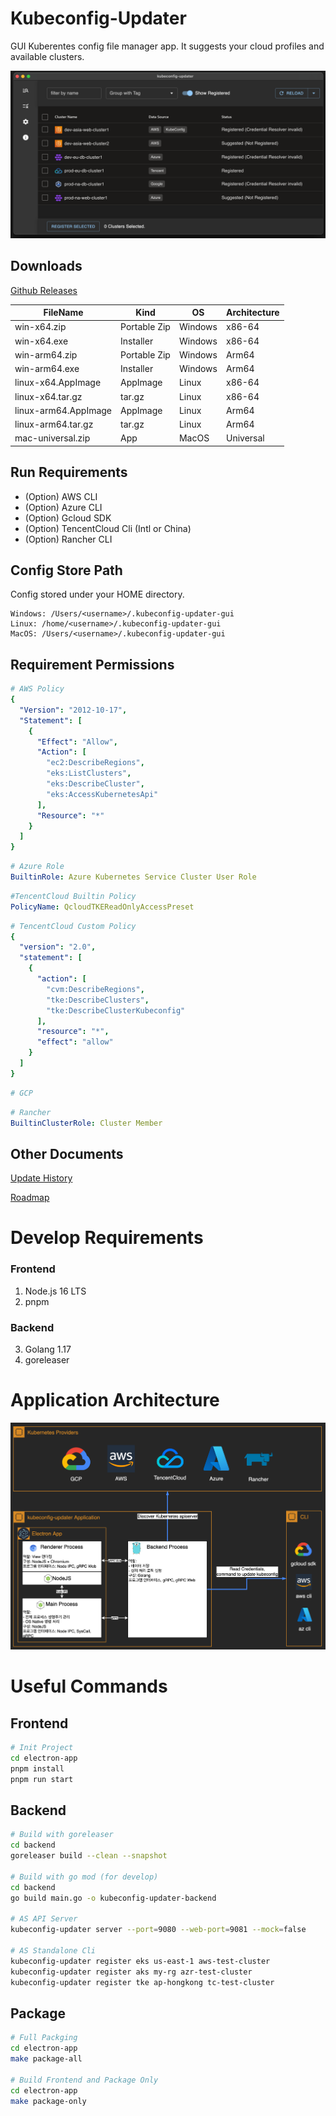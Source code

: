 # Kubeconfig-Updater

GUI Kuberentes config file manager app. It suggests your cloud profiles and available clusters.

![Front Image](./front.png)

## Downloads
[Github Releases](https://github.com/pubg/kubeconfig-updater/releases)

| FileName             | Kind         | OS      | Architecture |
|----------------------|--------------|---------|--------------|
| win-x64.zip          | Portable Zip | Windows | x86-64       |
| win-x64.exe          | Installer    | Windows | x86-64       |
| win-arm64.zip        | Portable Zip | Windows | Arm64        |
| win-arm64.exe        | Installer    | Windows | Arm64        |
| linux-x64.AppImage   | AppImage     | Linux   | x86-64       |
| linux-x64.tar.gz     | tar.gz       | Linux   | x86-64       |
| linux-arm64.AppImage | AppImage     | Linux   | Arm64        |
| linux-arm64.tar.gz   | tar.gz       | Linux   | Arm64        |
| mac-universal.zip    | App          | MacOS   | Universal    |

## Run Requirements
- (Option) AWS CLI
- (Option) Azure CLI
- (Option) Gcloud SDK
- (Option) TencentCloud Cli (Intl or China)
- (Option) Rancher CLI

## Config Store Path
Config stored under your HOME directory.
```
Windows: /Users/<username>/.kubeconfig-updater-gui
Linux: /home/<username>/.kubeconfig-updater-gui
MacOS: /Users/<username>/.kubeconfig-updater-gui
```

## Requirement Permissions
```yaml
# AWS Policy 
{
  "Version": "2012-10-17",
  "Statement": [
    {
      "Effect": "Allow",
      "Action": [
        "ec2:DescribeRegions",
        "eks:ListClusters",
        "eks:DescribeCluster",
        "eks:AccessKubernetesApi"
      ],
      "Resource": "*"
    }
  ]
}
```

```yaml
# Azure Role
BuiltinRole: Azure Kubernetes Service Cluster User Role
```

```yaml
#TencentCloud Builtin Policy
PolicyName: QcloudTKEReadOnlyAccessPreset
```

```yaml
# TencentCloud Custom Policy
{
  "version": "2.0",
  "statement": [
    {
      "action": [
        "cvm:DescribeRegions",
        "tke:DescribeClusters",
        "tke:DescribeClusterKubeconfig"
      ],
      "resource": "*",
      "effect": "allow"
    }
  ]
}
```

```yaml
# GCP
```

```yaml
# Rancher
BuiltinClusterRole: Cluster Member
```

## Other Documents
[Update History](./Update-history.md)

[Roadmap](./Roadmap.md)

# Develop Requirements

### Frontend
1. Node.js 16 LTS
2. pnpm

### Backend
3. Golang 1.17
4. goreleaser

# Application Architecture
![Screenshot](./docs/arch.png)

# Useful Commands

## Frontend

```bash
# Init Project
cd electron-app
pnpm install
pnpm run start
```

## Backend

```bash
# Build with goreleaser
cd backend
goreleaser build --clean --snapshot

# Build with go mod (for develop)
cd backend
go build main.go -o kubeconfig-updater-backend

# AS API Server
kubeconfig-updater server --port=9080 --web-port=9081 --mock=false

# AS Standalone Cli
kubeconfig-updater register eks us-east-1 aws-test-cluster
kubeconfig-updater register aks my-rg azr-test-cluster
kubeconfig-updater register tke ap-hongkong tc-test-cluster
```

## Package
```bash
# Full Packging
cd electron-app
make package-all

# Build Frontend and Package Only
cd electron-app
make package-only
```
